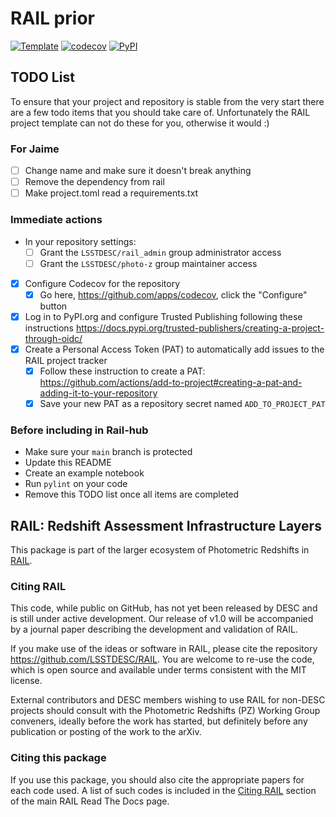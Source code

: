 # RAIL prior

[![Template](https://img.shields.io/badge/Template-LINCC%20Frameworks%20Python%20Project%20Template-brightgreen)](https://lincc-ppt.readthedocs.io/en/latest/)
[![codecov](https://codecov.io/gh/LSSTDESC/rail-prior/branch/main/graph/badge.svg)](https://codecov.io/gh/LSSTDESC/rail-prior)
[![PyPI](https://img.shields.io/pypi/v/rail_prior?color=blue&logo=pypi&logoColor=white)](https://pypi.org/project/rail_prior/)

## TODO List

To ensure that your project and repository is stable from the very start there 
are a few todo items that you should take care of. Unfortunately the RAIL project
template can not do these for you, otherwise it would :) 

### For Jaime

- [ ] Change name and make sure it doesn't break anything
- [ ] Remove the dependency from rail
- [ ] Make project.toml read a requirements.txt

### Immediate actions
- In your repository settings:
  -  [ ] Grant the `LSSTDESC/rail_admin` group administrator access
  -  [ ] Grant the `LSSTDESC/photo-z` group maintainer access
-  [x] Configure Codecov for the repository
  - [x] Go here, https://github.com/apps/codecov, click the "Configure" button
- [x] Log in to PyPI.org and configure Trusted Publishing following these instructions https://docs.pypi.org/trusted-publishers/creating-a-project-through-oidc/
- [x] Create a Personal Access Token (PAT) to automatically add issues to the RAIL project tracker
  - [x] Follow these instruction to create a PAT: https://github.com/actions/add-to-project#creating-a-pat-and-adding-it-to-your-repository 
  - [x] Save your new PAT as a repository secret named `ADD_TO_PROJECT_PAT`

### Before including in Rail-hub
- Make sure your `main` branch is protected
- Update this README
- Create an example notebook
- Run `pylint` on your code
- Remove this TODO list once all items are completed


## RAIL: Redshift Assessment Infrastructure Layers

This package is part of the larger ecosystem of Photometric Redshifts
in [RAIL](https://github.com/LSSTDESC/RAIL).

### Citing RAIL

This code, while public on GitHub, has not yet been released by DESC and is
still under active development. Our release of v1.0 will be accompanied by a
journal paper describing the development and validation of RAIL.

If you make use of the ideas or software in RAIL, please cite the repository 
<https://github.com/LSSTDESC/RAIL>. You are welcome to re-use the code, which
is open source and available under terms consistent with the MIT license.

External contributors and DESC members wishing to use RAIL for non-DESC projects
should consult with the Photometric Redshifts (PZ) Working Group conveners,
ideally before the work has started, but definitely before any publication or 
posting of the work to the arXiv.

### Citing this package

If you use this package, you should also cite the appropriate papers for each
code used.  A list of such codes is included in the 
[Citing RAIL](https://lsstdescrail.readthedocs.io/en/stable/source/citing.html)
section of the main RAIL Read The Docs page.

